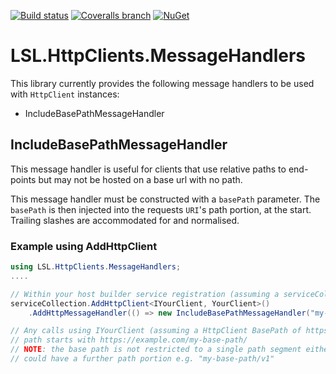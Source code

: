 [![Build status](https://img.shields.io/appveyor/ci/alunacjones/lsl-httpclients-messagehandlers.svg)](https://ci.appveyor.com/project/alunacjones/lsl-httpclients-messagehandlers)
[![Coveralls branch](https://img.shields.io/coverallsCoverage/github/alunacjones/LSL.HttpClients.MessageHandlers)](https://coveralls.io/github/alunacjones/LSL.HttpClients.MessageHandlers)
[![NuGet](https://img.shields.io/nuget/v/LSL.HttpClients.MessageHandlers.svg)](https://www.nuget.org/packages/LSL.HttpClients.MessageHandlers/)

# LSL.HttpClients.MessageHandlers

This library currently provides the following message handlers to be used with `HttpClient` instances:

* IncludeBasePathMessageHandler

## IncludeBasePathMessageHandler

This message handler is useful for clients that use relative paths to end-points but may not be hosted on a base url with no path.

This message handler must be constructed with a `basePath` parameter. The `basePath` is then injected into the requests `URI`'s path portion, at the start.
Trailing slashes are accommodated for and normalised.

### Example using AddHttpClient

```csharp
using LSL.HttpClients.MessageHandlers;
....

// Within your host builder service registration (assuming a serviceCollection variable is already defined)
serviceCollection.AddHttpClient<IYourClient, YourClient>()
    .AddHttpMessageHandler(() => new IncludeBasePathMessageHandler("my-base-path"))

// Any calls using IYourClient (assuming a HttpClient BasePath of https://example.com) would ensure the actual base
// path starts with https://example.com/my-base-path/
// NOTE: the base path is not restricted to a single path segment either e.g. "my-base-path" in the code above
// could have a further path portion e.g. "my-base-path/v1"
